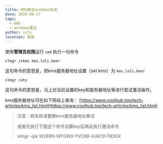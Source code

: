 ```yaml
---
title: KMS激活windows系统
date: 2025-06-17
tags: 
  - KMS
  - windows激活
author: sifu
location: 南昌
---
```


使用**管理员权限**运行 `cmd` 执行一句命令

```shell
slmgr /skms kms.loli.beer
```
这句命令的意思是，把kms服务器地址设置（set kms）为 `kms.loli.beer`

```shell
slmgr /ato
```
这句命令的意思是，马上对当前设置的key和服务器地址等进行尝试激活操作。


kms服务器地址可在如下网站上查询： [https://www.coolhub.top/tech-articles/kms_list.html](https://www.coolhub.top/tech-articles/kms_list.html)

> 注意：若失败请更换kms服务器地址重试
> 
> 或者先执行下面这个命令设置key后再此执行激活命令
> 
> slmgr -ipk W269N-WFGWX-YVC9B-4J6C9-T83GX